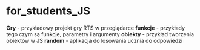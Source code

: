 # for_students_JS

**Gry** - przykładowy projekt gry RTS w przeglądarce
**funkcje** - przykłady tego czym są funkcje, parametry i argumenty
**obiekty** - przykład tworzenia obiektów w JS
**random** - aplikacja do losowania ucznia do odpowiedzi

